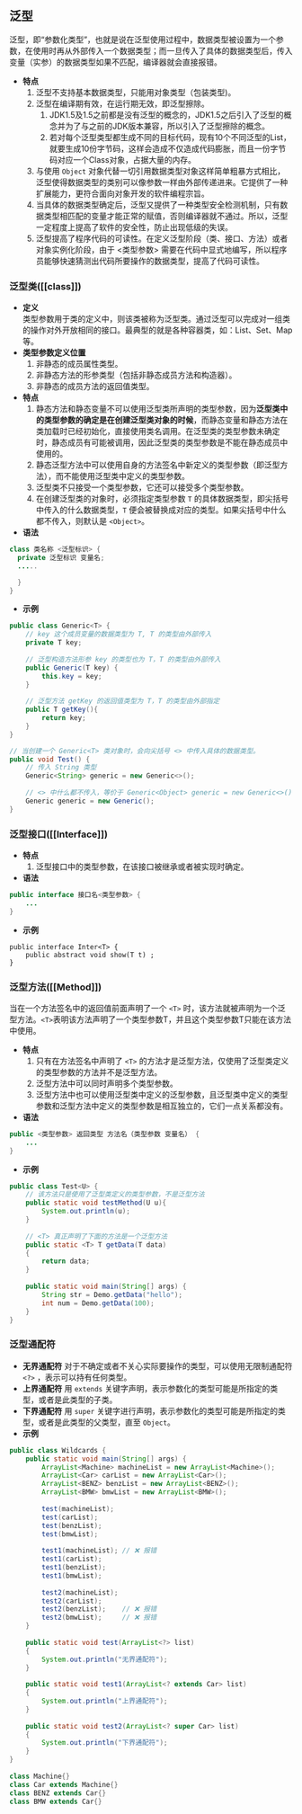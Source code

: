 ## 泛型
泛型，即“参数化类型”，也就是说在泛型使用过程中，数据类型被设置为一个参数，在使用时再从外部传入一个数据类型；而一旦传入了具体的数据类型后，传入变量（实参）的数据类型如果不匹配，编译器就会直接报错。
- **特点**  
	1. 泛型不支持基本数据类型，只能用对象类型（包装类型)。
	2. 泛型在编译期有效，在运行期无效，即泛型擦除。
		1. JDK1.5及1.5之前都是没有泛型的概念的，JDK1.5之后引入了泛型的概念并为了与之前的JDK版本兼容，所以引入了泛型擦除的概念。
		2. 若对每个泛型类型都生成不同的目标代码，现有10个不同泛型的List，就要生成10份字节码，这样会造成不仅造成代码膨胀，而且一份字节码对应一个Class对象，占据大量的内存。
	3. 与使用 `Object` 对象代替一切引用数据类型对象这样简单粗暴方式相比，泛型使得数据类型的类别可以像参数一样由外部传递进来。它提供了一种扩展能力，更符合面向对象开发的软件编程宗旨。
	4. 当具体的数据类型确定后，泛型又提供了一种类型安全检测机制，只有数据类型相匹配的变量才能正常的赋值，否则编译器就不通过。所以，泛型一定程度上提高了软件的安全性，防止出现低级的失误。
	5. 泛型提高了程序代码的可读性。在定义泛型阶段（类、接口、方法）或者对象实例化阶段，由于 <类型参数> 需要在代码中显式地编写，所以程序员能够快速猜测出代码所要操作的数据类型，提高了代码可读性。
### 泛型类([[class]])
- **定义**  
	类型参数用于类的定义中，则该类被称为泛型类。通过泛型可以完成对一组类的操作对外开放相同的接口。最典型的就是各种容器类，如：List、Set、Map等。
- **类型参数定义位置**  
	1. 非静态的成员属性类型。
	2. 非静态方法的形参类型（包括非静态成员方法和构造器）。
	3. 非静态的成员方法的返回值类型。
- **特点** 
	1. 静态方法和静态变量不可以使用泛型类所声明的类型参数，因为**泛型类中的类型参数的确定是在创建泛型类对象的时候**，而静态变量和静态方法在类加载时已经初始化，直接使用类名调用。在泛型类的类型参数未确定时，静态成员有可能被调用，因此泛型类的类型参数是不能在静态成员中使用的。
	2. 静态泛型方法中可以使用自身的方法签名中新定义的类型参数（即泛型方法），而不能使用泛型类中定义的类型参数。
	3. 泛型类不只接受一个类型参数，它还可以接受多个类型参数。
	4. 在创建泛型类的对象时，必须指定类型参数 `T` 的具体数据类型，即尖括号中传入的什么数据类型，`T` 便会被替换成对应的类型。如果尖括号中什么都不传入，则默认是 `<Object>`。
- **语法**  
```java
class 类名称 <泛型标识> {
  private 泛型标识 变量名; 
  .....

  }
}
```
- **示例**  
```java
public class Generic<T> { 
    // key 这个成员变量的数据类型为 T, T 的类型由外部传入  
    private T key;
    
	// 泛型构造方法形参 key 的类型也为 T，T 的类型由外部传入
    public Generic(T key) { 
        this.key = key;
    }
    
	// 泛型方法 getKey 的返回值类型为 T，T 的类型由外部指定
    public T getKey(){ 
        return key;
    }
}

// 当创建一个 Generic<T> 类对象时，会向尖括号 <> 中传入具体的数据类型。
public void Test() {
	// 传入 String 类型
	Generic<String> generic = new Generic<>();
	
	// <> 中什么都不传入，等价于 Generic<Object> generic = new Generic<>();
	Generic generic = new Generic();
}
```
### 泛型接口([[Interface]])
- **特点**  
	1. 泛型接口中的类型参数，在该接口被继承或者被实现时确定。
- **语法**
```java
public interface 接口名<类型参数> {
    ...
}
```
- **示例**
```
public interface Inter<T> {
    public abstract void show(T t) ;
}
```
### 泛型方法([[Method]])
当在一个方法签名中的返回值前面声明了一个 `<T>` 时，该方法就被声明为一个泛型方法。`<T>`表明该方法声明了一个类型参数T，并且这个类型参数T只能在该方法中使用。
- **特点**  
	1. 只有在方法签名中声明了 `<T>` 的方法才是泛型方法，仅使用了泛型类定义的类型参数的方法并不是泛型方法。
	2. 泛型方法中可以同时声明多个类型参数。
	3. 泛型方法中也可以使用泛型类中定义的泛型参数，且泛型类中定义的类型参数和泛型方法中定义的类型参数是相互独立的，它们一点关系都没有。
- **语法**
```java
public <类型参数> 返回类型 方法名（类型参数 变量名） {
    ...
}
```
- **示例**
```java
public class Test<U> {
	// 该方法只是使用了泛型类定义的类型参数，不是泛型方法
	public static void testMethod(U u){
		System.out.println(u);
	}
	
	// <T> 真正声明了下面的方法是一个泛型方法
    public static <T> T getData(T data)  
    {  
        return data;  
    }  
    
    public static void main(String[] args) {  
        String str = Demo.getData("hello");  
        int num = Demo.getData(100);  
    }  
}
```
### 泛型通配符
- **无界通配符**
	对于不确定或者不关心实际要操作的类型，可以使用无限制通配符 `<?>` ，表示可以持有任何类型。
- **上界通配符**
	用 `extends` 关键字声明，表示参数化的类型可能是所指定的类型，或者是此类型的子类。
- **下界通配符**
	用 `super` 关键字进行声明，表示参数化的类型可能是所指定的类型，或者是此类型的父类型，直至 `Object`。
- **示例**
```java
public class Wildcards {  
    public static void main(String[] args) {  
        ArrayList<Machine> machineList = new ArrayList<Machine>();  
        ArrayList<Car> carList = new ArrayList<Car>();  
        ArrayList<BENZ> benzList = new ArrayList<BENZ>();  
        ArrayList<BMW> bmwList = new ArrayList<BMW>();  
        
        test(machineList);  
        test(carList);  
        test(benzList);  
        test(bmwList);  
        
        test1(machineList); // ❌ 报错  
        test1(carList);  
        test1(benzList);  
        test1(bmwList);  
        
        test2(machineList);  
        test2(carList);  
        test2(benzList);    // ❌ 报错  
        test2(bmwList);     // ❌ 报错  
    }  
    
    public static void test(ArrayList<?> list)  
    {  
        System.out.println("无界通配符");  
    }  
    
    public static void test1(ArrayList<? extends Car> list)  
    {  
        System.out.println("上界通配符");  
    }  
    
    public static void test2(ArrayList<? super Car> list)  
    {  
        System.out.println("下界通配符");  
    }  
}  
  
class Machine{}  
class Car extends Machine{}  
class BENZ extends Car{}  
class BMW extends Car{}
```